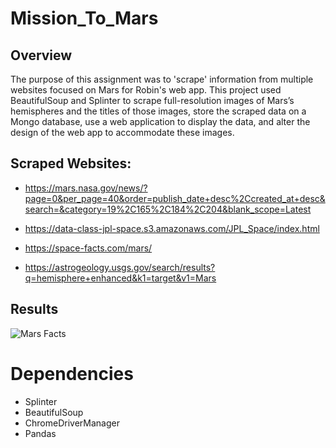# Mission_To_Mars

## Overview

The purpose of this assignment was to 'scrape' information from  multiple websites focused on Mars for Robin's web app. This project used BeautifulSoup and Splinter to scrape full-resolution images of Mars’s hemispheres and the titles of those images, store the scraped data on a Mongo database, use a web application to display the data, and alter the design of the web app to accommodate these images.

## Scraped Websites:

* https://mars.nasa.gov/news/?page=0&per_page=40&order=publish_date+desc%2Ccreated_at+desc&search=&category=19%2C165%2C184%2C204&blank_scope=Latest

* https://data-class-jpl-space.s3.amazonaws.com/JPL_Space/index.html

* https://space-facts.com/mars/

* https://astrogeology.usgs.gov/search/results?q=hemisphere+enhanced&k1=target&v1=Mars

## Results

![Mars Facts](https://user-images.githubusercontent.com/95371617/156898824-7e8a2596-63de-41a0-9e9a-5003cfbe1ced.png)

# Dependencies
* Splinter
* BeautifulSoup
* ChromeDriverManager
* Pandas
